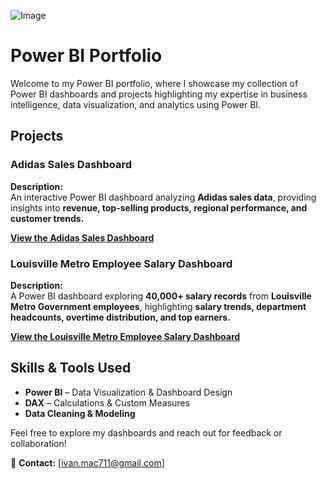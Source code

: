 
![Image](https://github.com/user-attachments/assets/8dff1c6c-85e4-458d-a573-83dd2a38e2a8)

# Power BI Portfolio

Welcome to my Power BI portfolio, where I showcase my collection of Power BI dashboards and projects highlighting my expertise in business intelligence, data visualization, and analytics using Power BI.

## Projects  

### **Adidas Sales Dashboard**  

**Description:**  
An interactive Power BI dashboard analyzing **Adidas sales data**, providing insights into **revenue, top-selling products, regional performance, and customer trends.**  

**[View the Adidas Sales Dashboard](https://github.com/ivanmu-1/PowerBI-Portfolio/tree/main/Adidas%20Sales)**  



### **Louisville Metro Employee Salary Dashboard**  

**Description:**  
A Power BI dashboard exploring **40,000+ salary records** from **Louisville Metro Government employees**, highlighting **salary trends, department headcounts, overtime distribution, and top earners.**  

**[View the Louisville Metro Employee Salary Dashboard](https://github.com/ivanmu-1/PowerBI-Portfolio/tree/main/Louisville%20Metro)**  



## Skills & Tools Used  
* **Power BI** – Data Visualization & Dashboard Design
* **DAX** – Calculations & Custom Measures
* **Data Cleaning & Modeling**  

Feel free to explore my dashboards and reach out for feedback or collaboration!   

📩 **Contact:** [ivan.mac711@gmail.com]  


